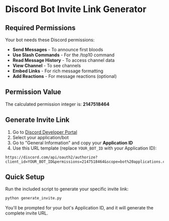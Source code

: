 # Discord Bot Invite Link Generator

## Required Permissions

Your bot needs these Discord permissions:
- **Send Messages** - To announce first bloods
- **Use Slash Commands** - For the /top10 command  
- **Read Message History** - To access channel data
- **View Channel** - To see channels
- **Embed Links** - For rich message formatting
- **Add Reactions** - For message reactions (optional)

## Permission Value

The calculated permission integer is: **2147518464**

## Generate Invite Link

1. Go to [Discord Developer Portal](https://discord.com/developers/applications)
2. Select your application/bot
3. Go to "General Information" and copy your **Application ID**
4. Use this URL template (replace `YOUR_BOT_ID` with your Application ID):

```
https://discord.com/api/oauth2/authorize?client_id=YOUR_BOT_ID&permissions=2147518464&scope=bot%20applications.commands
```

## Quick Setup

Run the included script to generate your specific invite link:

```bash
python generate_invite.py
```

You'll be prompted for your bot's Application ID, and it will generate the complete invite URL.

